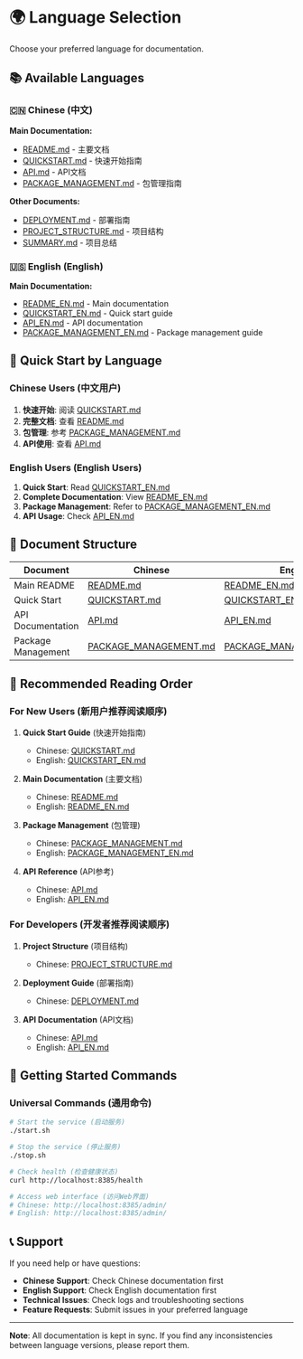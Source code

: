# 🌍 Language Selection

Choose your preferred language for documentation.

## 📚 Available Languages

### 🇨🇳 Chinese (中文)

**Main Documentation:**
- [README.md](README.md) - 主要文档
- [QUICKSTART.md](QUICKSTART.md) - 快速开始指南
- [API.md](API.md) - API文档
- [PACKAGE_MANAGEMENT.md](PACKAGE_MANAGEMENT.md) - 包管理指南

**Other Documents:**
- [DEPLOYMENT.md](DEPLOYMENT.md) - 部署指南
- [PROJECT_STRUCTURE.md](PROJECT_STRUCTURE.md) - 项目结构
- [SUMMARY.md](SUMMARY.md) - 项目总结

### 🇺🇸 English (English)

**Main Documentation:**
- [README_EN.md](README_EN.md) - Main documentation
- [QUICKSTART_EN.md](QUICKSTART_EN.md) - Quick start guide
- [API_EN.md](API_EN.md) - API documentation
- [PACKAGE_MANAGEMENT_EN.md](PACKAGE_MANAGEMENT_EN.md) - Package management guide

## 🚀 Quick Start by Language

### Chinese Users (中文用户)

1. **快速开始**: 阅读 [QUICKSTART.md](QUICKSTART.md)
2. **完整文档**: 查看 [README.md](README.md)
3. **包管理**: 参考 [PACKAGE_MANAGEMENT.md](PACKAGE_MANAGEMENT.md)
4. **API使用**: 查看 [API.md](API.md)

### English Users (English Users)

1. **Quick Start**: Read [QUICKSTART_EN.md](QUICKSTART_EN.md)
2. **Complete Documentation**: View [README_EN.md](README_EN.md)
3. **Package Management**: Refer to [PACKAGE_MANAGEMENT_EN.md](PACKAGE_MANAGEMENT_EN.md)
4. **API Usage**: Check [API_EN.md](API_EN.md)

## 📖 Document Structure

| Document | Chinese | English |
|----------|---------|---------|
| Main README | [README.md](README.md) | [README_EN.md](README_EN.md) |
| Quick Start | [QUICKSTART.md](QUICKSTART.md) | [QUICKSTART_EN.md](QUICKSTART_EN.md) |
| API Documentation | [API.md](API.md) | [API_EN.md](API_EN.md) |
| Package Management | [PACKAGE_MANAGEMENT.md](PACKAGE_MANAGEMENT.md) | [PACKAGE_MANAGEMENT_EN.md](PACKAGE_MANAGEMENT_EN.md) |

## 🎯 Recommended Reading Order

### For New Users (新用户推荐阅读顺序)

1. **Quick Start Guide** (快速开始指南)
   - Chinese: [QUICKSTART.md](QUICKSTART.md)
   - English: [QUICKSTART_EN.md](QUICKSTART_EN.md)

2. **Main Documentation** (主要文档)
   - Chinese: [README.md](README.md)
   - English: [README_EN.md](README_EN.md)

3. **Package Management** (包管理)
   - Chinese: [PACKAGE_MANAGEMENT.md](PACKAGE_MANAGEMENT.md)
   - English: [PACKAGE_MANAGEMENT_EN.md](PACKAGE_MANAGEMENT_EN.md)

4. **API Reference** (API参考)
   - Chinese: [API.md](API.md)
   - English: [API_EN.md](API_EN.md)

### For Developers (开发者推荐阅读顺序)

1. **Project Structure** (项目结构)
   - Chinese: [PROJECT_STRUCTURE.md](PROJECT_STRUCTURE.md)

2. **Deployment Guide** (部署指南)
   - Chinese: [DEPLOYMENT.md](DEPLOYMENT.md)

3. **API Documentation** (API文档)
   - Chinese: [API.md](API.md)
   - English: [API_EN.md](API_EN.md)

## 🔧 Getting Started Commands

### Universal Commands (通用命令)

```bash
# Start the service (启动服务)
./start.sh

# Stop the service (停止服务)
./stop.sh

# Check health (检查健康状态)
curl http://localhost:8385/health

# Access web interface (访问Web界面)
# Chinese: http://localhost:8385/admin/
# English: http://localhost:8385/admin/
```

## 📞 Support

If you need help or have questions:

- **Chinese Support**: Check Chinese documentation first
- **English Support**: Check English documentation first
- **Technical Issues**: Check logs and troubleshooting sections
- **Feature Requests**: Submit issues in your preferred language

---

**Note**: All documentation is kept in sync. If you find any inconsistencies between language versions, please report them. 